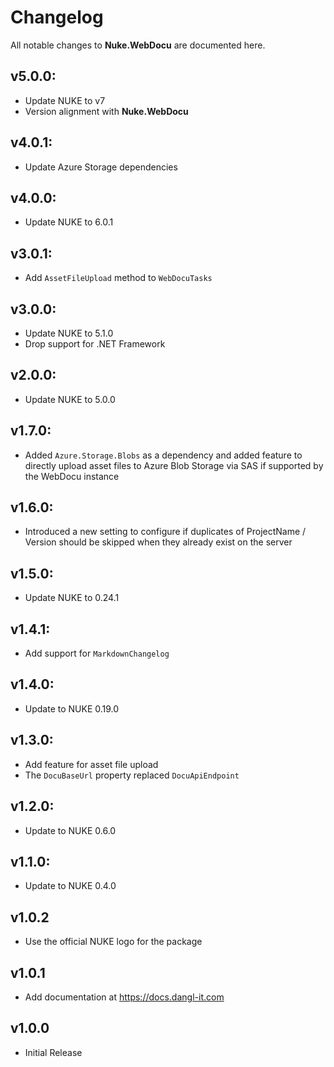 # Changelog

All notable changes to **Nuke.WebDocu** are documented here.

## v5.0.0:
- Update NUKE to v7
- Version alignment with **Nuke.WebDocu**

## v4.0.1:
- Update Azure Storage dependencies

## v4.0.0:
- Update NUKE to 6.0.1

## v3.0.1:
- Add `AssetFileUpload` method to `WebDocuTasks`

## v3.0.0:
- Update NUKE to 5.1.0
- Drop support for .NET Framework

## v2.0.0:
- Update NUKE to 5.0.0

## v1.7.0:
- Added `Azure.Storage.Blobs` as a dependency and added feature to directly upload asset files to Azure Blob Storage via SAS if supported by the WebDocu instance

## v1.6.0:
- Introduced a new setting to configure if duplicates of ProjectName / Version should be skipped when they already exist on the server

## v1.5.0:
- Update NUKE to 0.24.1

## v1.4.1:
- Add support for `MarkdownChangelog`

## v1.4.0:
- Update to NUKE 0.19.0

## v1.3.0:
- Add feature for asset file upload
- The `DocuBaseUrl` property replaced `DocuApiEndpoint`

## v1.2.0:
- Update to NUKE 0.6.0

## v1.1.0:
- Update to NUKE 0.4.0

## v1.0.2
- Use the official NUKE logo for the package

## v1.0.1
- Add documentation at https://docs.dangl-it.com

## v1.0.0
- Initial Release
